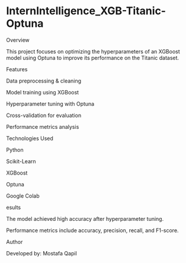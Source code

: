 # InternIntelligence_XGB-Titanic-Optuna

Overview

This project focuses on optimizing the hyperparameters of an XGBoost model using Optuna to improve its performance on the Titanic dataset.

Features

Data preprocessing & cleaning

Model training using XGBoost

Hyperparameter tuning with Optuna

Cross-validation for evaluation

Performance metrics analysis

Technologies Used

Python

Scikit-Learn

XGBoost

Optuna

Google Colab

esults

The model achieved high accuracy after hyperparameter tuning.

Performance metrics include accuracy, precision, recall, and F1-score.

Author

Developed by: Mostafa Qapil
